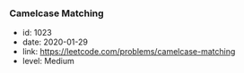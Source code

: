 ### Camelcase Matching

* id: 1023
* date: 2020-01-29
* link: https://leetcode.com/problems/camelcase-matching
* level: Medium
